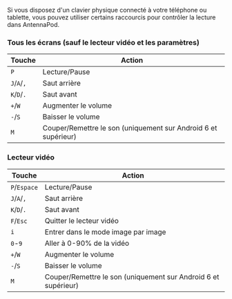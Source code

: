 Si vous disposez d'un clavier physique connecté à votre téléphone ou tablette, vous pouvez utiliser certains raccourcis pour contrôler la lecture dans AntennaPod.

### Tous les écrans (sauf le lecteur vidéo et les paramètres)

| Touche | Action |
| --- | --- |
| `P` | Lecture/Pause |
| `J`/`A`/`,` | Saut arrière |
| `K`/`D`/`.` | Saut avant |
| `+`/`W` | Augmenter le volume |
| `-`/`S` | Baisser le volume |
| `M` | Couper/Remettre le son (uniquement sur Android 6 et supérieur) |

### Lecteur vidéo

| Touche | Action |
| --- | --- |
| `P`/`Espace` | Lecture/Pause |
| `J`/`A`/`,` | Saut arrière |
| `K`/`D`/`.` | Saut avant |
| `F`/`Esc` | Quitter le lecteur vidéo |
| `i` | Entrer dans le mode image par image |
| `0`-`9` | Aller à 0-90% de la vidéo |
| `+`/`W` | Augmenter le volume |
| `-`/`S` | Baisser le volume |
| `M` | Couper/Remettre le son (uniquement sur Android 6 et supérieur) |
